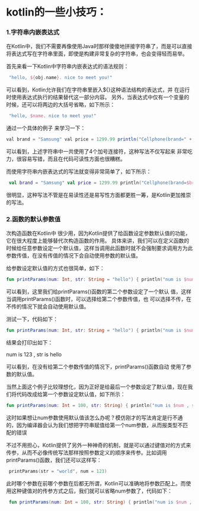# kotlin的一些小技巧：

### 1.字符串内嵌表达式

在Kotlin中，我们不需要再像使用Java时那样傻傻地拼接字符串了，而是可以直接将表达式写在字符串里面，即使是构建非常复杂的字符串，也会变得轻而易举。

首先来看一下Kotlin中字符串内嵌表达式的语法规则：

```kotlin
 "hello, ${obj.name}. nice to meet you!" 
```

可以看到，Kotlin允许我们在字符串里嵌入${}这种语法结构的表达式，并 在运行时使用表达式执行的结果替代这一部分内容。 另外，当表达式中仅有一个变量的时候，还可以将两边的大括号省略，如下所示：

```kotlin
 "hello, $name. nice to meet you!"
```

通过一个具体的例子 来学习一下：

```java
val brand = "Samsung" val price = 1299.99 println("Cellphone(brand=" + brand + ", price=" + price + ")") 
```

可以看到，上述字符串中一共使用了4个加号连接符，这种写法不仅写起来 非常吃力，很容易写错，而且在代码可读性方面也很糟糕。 

而使用字符串内嵌表达式的写法就变得非常简单了，如下所示：

```kotlin
 val brand = "Samsung" val price = 1299.99 println("Cellphone(brand=$brand, price=$price)")
```

很明显，这种写法不管是在易读性还是易写性方面都更胜一筹，是Kotlin更加推崇的写法。

### 2.函数的默认参数值

次构造函数在Kotlin中 很少用，因为Kotlin提供了给函数设定参数默认值的功能，它在很大程度上能够替代次构造函数的作用。 具体来讲，我们可以在定义函数的时候给任意参数设定一个默认值，这样当调用此函数时就不会强制要求调用方为此参数传值，在没有传值的情况下会自动使用参数的默认值。

给参数设定默认值的方式也很简单，如下：

```kotlin
fun printParams(num: Int, str: String = "hello") { println("num is $num , str is $str")}
```

可以看到，这里我们给printParams()函数的第二个参数设定了一个默认 值，这样当调用printParams()函数时，可以选择给第二个参数传值，也 可以选择不传，在不传的情况下就会自动使用默认值。

测试一下，代码如下：

```kotlin
fun printParams(num: Int, str: String = "hello") { println("num is $num , str is $str") } fun main() { printParams(123) }
```

结果会打印出如下：

num is 123 , str is hello

可以看到，在没有给第二个参数传值的情况下，printParams()函数自动 使用了参数的默认值。 

当然上面这个例子比较理想化，因为正好是给最后一个参数设定了默认值，现在我们将代码改成给第一个参数设定默认值，如下所示： 

```kotlin
fun printParams(num: Int = 100, str: String) { println("num is $num , str is $str") }
```

这时如果想让num参数使用默认值该怎么办呢？模仿刚才的写法肯定是行不通的，因为编译器会认为我们想把字符串赋值给第一个num参数，从而报类型不匹配的错误

不过不用担心，Kotlin提供了另外一种神奇的机制，就是可以通过键值对的方式来传参，从而不必像传统写法那样按照参数定义的顺序来传参。比如调用printParams()函数，我们还可以这样写：

```kotlin
 printParams(str = "world", num = 123) 
```

此时哪个参数在前哪个参数在后都无所谓，Kotlin可以准确地将参数匹配上。而使用这种键值对的传参方式之后，我们就可以省略num参数了，代码如下：

```kotlin
 fun printParams(num: Int = 100, str: String) { println("num is $num , str is $str") } fun main() { printParams(str = "world") }
```

